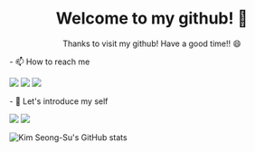 <h1 align='center'> Welcome to my github! 👋 </h1>

<p align='center'>
  Thanks to visit my github! Have a good time!! 😄
</p>


<!--
**Kim Seong-Su/Kim Seong-Su** is a ✨ _special_ ✨ repository because its `README.md` (this file) appears on your GitHub profile.

Here are some ideas to get you started:

- 🔭 I’m currently working on ...
- 🌱 I’m currently learning ...
- 👯 I’m looking to collaborate on ...
- 🤔 I’m looking for help with ...
- 💬 Ask me about ...
- 📫 How to reach me: ...
-  Pronouns: ...
- ⚡ Fun fact: ...
-->



<p>
- 📫 How to reach me
</p>
  
<a href="mailto:kimss024@naver.com" target="_blank"><img src="https://img.shields.io/badge/Naver-02eb69?&style=for-the-badge&logo=Naver&logoColor=03C75A"/></a>
<a href="mailto:kimss0124@gmail.com" target="_blank"><img src="https://img.shields.io/badge/Gmail-EA4335?&style=for-the-badge&logo=Gmail&logoColor=white"/></a>
<a href="https://www.linkedin.com/in/%EC%84%B1%EC%88%98-%EA%B9%80-580009255/"><img src="https://img.shields.io/badge/linkedin-%230077B5.svg?&style=for-the-badge&logo=linkedin&logoColor=white" /></a>


<p>
- 🌱 Let's introduce my self
</p>


<a href="https://mercureverse.tistory.com/"><img src="https://img.shields.io/badge/Tistory-fcfcfc?&style=for-the-badge&logo=Tistory&logoColor=000000" /></a>
<img src="https://img.shields.io/badge/resume-9999FF?&style=for-the-badge&logo=About.me&logoColor=white" /></a>




![Kim Seong-Su's GitHub stats](https://github-readme-stats.vercel.app/api?username=Kim-SeongSu&show_icons=true&theme=radical)
